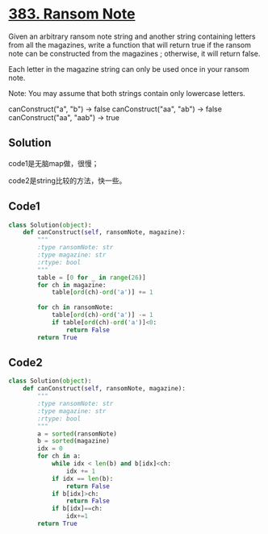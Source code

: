 # [383. Ransom Note](https://leetcode-cn.com/problems/ransom-note/)

Given an arbitrary ransom note string and another string containing letters from all the magazines, write a function that will return true if the ransom note can be constructed from the magazines ; otherwise, it will return false.

Each letter in the magazine string can only be used once in your ransom note.

Note:
You may assume that both strings contain only lowercase letters.

canConstruct("a", "b") -> false
canConstruct("aa", "ab") -> false
canConstruct("aa", "aab") -> true

## Solution

code1是无脑map做，很慢；

code2是string比较的方法，快一些。

## Code1

```python
class Solution(object):
    def canConstruct(self, ransomNote, magazine):
        """
        :type ransomNote: str
        :type magazine: str
        :rtype: bool
        """
        table = [0 for _ in range(26)]
        for ch in magazine:
            table[ord(ch)-ord('a')] += 1
        
        for ch in ransomNote:
            table[ord(ch)-ord('a')] -= 1
            if table[ord(ch)-ord('a')]<0:
                return False
        return True
```



## Code2

```python
class Solution(object):
    def canConstruct(self, ransomNote, magazine):
        """
        :type ransomNote: str
        :type magazine: str
        :rtype: bool
        """
        a = sorted(ransomNote)
        b = sorted(magazine)
        idx = 0
        for ch in a:
            while idx < len(b) and b[idx]<ch:
                idx += 1
            if idx == len(b):
                return False
            if b[idx]>ch:
                return False
            if b[idx]==ch:
                idx+=1
        return True
```

